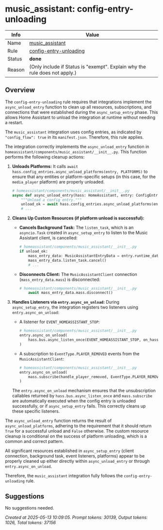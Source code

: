 # music_assistant: config-entry-unloading

| Info   | Value                                                                    |
|--------|--------------------------------------------------------------------------|
| Name   | [music_assistant](https://www.home-assistant.io/integrations/music_assistant/) |
| Rule   | [config-entry-unloading](https://developers.home-assistant.io/docs/core/integration-quality-scale/rules/config-entry-unloading)                                                     |
| Status | **done**                                                                 |
| Reason | (Only include if Status is "exempt". Explain why the rule does not apply.) |

## Overview

The `config-entry-unloading` rule requires that integrations implement the `async_unload_entry` function to clean up all resources, subscriptions, and connections that were established during the `async_setup_entry` phase. This allows Home Assistant to unload the integration at runtime without needing a restart.

The `music_assistant` integration uses config entries, as indicated by `"config_flow": true` in its `manifest.json`. Therefore, this rule applies.

The integration correctly implements the `async_unload_entry` function in `homeassistant/components/music_assistant/__init__.py`. This function performs the following cleanup actions:

1.  **Unloads Platforms:** It calls `await hass.config_entries.async_unload_platforms(entry, PLATFORMS)` to ensure that any entities or platform-specific setups (in this case, for the `media_player` platform) are properly unloaded.
    ```python
    # homeassistant/components/music_assistant/__init__.py
    async def async_unload_entry(hass: HomeAssistant, entry: ConfigEntry) -> bool:
        """Unload a config entry."""
        unload_ok = await hass.config_entries.async_unload_platforms(entry, PLATFORMS)
        # ...
    ```

2.  **Cleans Up Custom Resources (if platform unload is successful):**
    *   **Cancels Background Task:** The `listen_task`, which is an `asyncio.Task` created in `async_setup_entry` to listen to the Music Assistant client, is cancelled:
        ```python
        # homeassistant/components/music_assistant/__init__.py
        if unload_ok:
            mass_entry_data: MusicAssistantEntryData = entry.runtime_data
            mass_entry_data.listen_task.cancel()
            # ...
        ```
    *   **Disconnects Client:** The `MusicAssistantClient` connection (`mass_entry_data.mass`) is disconnected:
        ```python
        # homeassistant/components/music_assistant/__init__.py
            await mass_entry_data.mass.disconnect()
        ```

3.  **Handles Listeners via `entry.async_on_unload`:**
    During `async_setup_entry`, the integration registers two listeners using `entry.async_on_unload`:
    *   A listener for `EVENT_HOMEASSISTANT_STOP`:
        ```python
        # homeassistant/components/music_assistant/__init__.py
        entry.async_on_unload(
            hass.bus.async_listen_once(EVENT_HOMEASSISTANT_STOP, on_hass_stop)
        )
        ```
    *   A subscription to `EventType.PLAYER_REMOVED` events from the `MusicAssistantClient`:
        ```python
        # homeassistant/components/music_assistant/__init__.py
        entry.async_on_unload(
            mass.subscribe(handle_player_removed, EventType.PLAYER_REMOVED)
        )
        ```
    The `entry.async_on_unload` mechanism ensures that the unsubscription callables returned by `hass.bus.async_listen_once` and `mass.subscribe` are automatically executed when the config entry is unloaded successfully, or if `async_setup_entry` fails. This correctly cleans up these specific listeners.

The `async_unload_entry` function returns the result of `async_unload_platforms`, adhering to the requirement that it should return `True` for a successful unload and `False` otherwise. The custom resource cleanup is conditional on the success of platform unloading, which is a common and correct pattern.

All significant resources established in `async_setup_entry` (client connection, background task, event listeners, platforms) appear to be properly cleaned up either directly within `async_unload_entry` or through `entry.async_on_unload`.

Therefore, the `music_assistant` integration fully follows the `config-entry-unloading` rule.

## Suggestions

No suggestions needed.

_Created at 2025-05-13 10:09:05. Prompt tokens: 30139, Output tokens: 1026, Total tokens: 37156_
